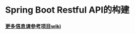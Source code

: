 # Spring Boot Restful API的构建

### [更多信息请参考项目wiki](https://github.com/lidawei2019/springboot-api/wiki)

